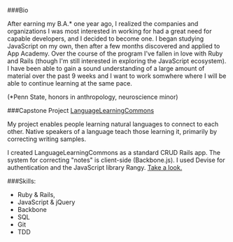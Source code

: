 ###Bio

After earning my B.A.* one year ago, I realized the companies and organizations I was most interested in working for had a great need for capable developers, and I decided to become one. I began studying JavaScript on my own, then after a few months discovered and applied to App Academy. Over the course of the program I've fallen in love with Ruby and Rails (though I'm still interested in exploring the JavaScript ecosystem). I have been able to gain a sound understanding of a large amount of material over the past 9 weeks and I want to work somwhere where I will be able to continue learning at the same pace.

(*Penn State, honors in anthropology, neuroscience minor)

###Capstone Project
<a href="http://language-learning-commons.herokuapp.com">LanguageLearningCommons</a>

My project enables people learning natural languages to connect to each other. Native speakers of a language teach those learning it, primarily by correcting writing samples.

I created LanguageLearningCommons as a standard CRUD Rails app. The system for correcting "notes" is client-side (Backbone.js). I used Devise for authentication and the JavaScript library Rangy. <a href="language-learning-commons.herokuapp.com">Take a look.</a>

###Skills:

* Ruby & Rails, 
* JavaScript & jQuery
* Backbone
* SQL
* Git
* TDD
